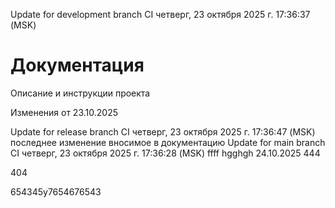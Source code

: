 Update for development branch CI четверг, 23 октября 2025 г. 17:36:37 (MSK)
# Документация

Описание и инструкции проекта

Изменения от 23.10.2025

Update for release branch CI четверг, 23 октября 2025 г. 17:36:47 (MSK)
последнее изменение вносимое в документацию
Update for main branch CI четверг, 23 октября 2025 г. 17:36:28 (MSK)
ffff
hgghgh
24.10.2025
444


404




654345y7654676543
